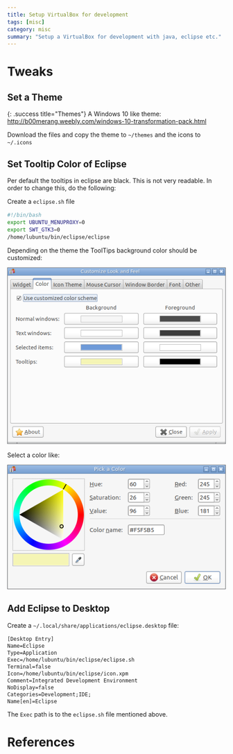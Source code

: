 ```yaml
---
title: Setup VirtualBox for development
tags: [misc]
category: misc
summary: "Setup a VirtualBox for development with java, eclipse etc."
---
```


# Tweaks

## Set a Theme

{: .success title="Themes"}
A Windows 10 like theme:
<http://b00merang.weebly.com/windows-10-transformation-pack.html>

Download the files and copy the theme to `~/themes` and the icons to `~/.icons`

## Set Tooltip Color of Eclipse

Per default the tooltips in eclipse are black. This is not very readable. In order to change this, do the following:

Create a `eclipse.sh` file

~~~bash
#!/bin/bash
export UBUNTU_MENUPROXY=0
export SWT_GTK3=0
/home/lubuntu/bin/eclipse/eclipse
~~~

Depending on the theme the ToolTips background color should be customized:

![Customize Look and Feel - Color](setup_virtual_box_for_development/customizeLookAndFeel.png)

Select a color like:

![Customize Look and Feel - Color](setup_virtual_box_for_development/pickAColor.png)

## Add Eclipse to Desktop

Create a `~/.local/share/applications/eclipse.desktop` file:

~~~
[Desktop Entry]
Name=Eclipse
Type=Application
Exec=/home/lubuntu/bin/eclipse/eclipse.sh
Terminal=false
Icon=/home/lubuntu/bin/eclipse/icon.xpm
Comment=Integrated Development Environment
NoDisplay=false
Categories=Development;IDE;
Name[en]=Eclipse
~~~

The `Exec` path is to the `eclipse.sh` file mentioned above.

# References